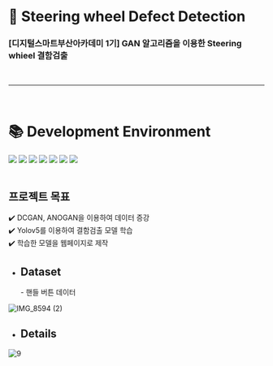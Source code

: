 # 🚗 Steering wheel Defect Detection 
### [디지털스마트부산아카데미 1기] GAN 알고리즘을 이용한 Steering whieel 결함검출
<br/>

***

<br/>
<div><h1>📚 Development Environment</h1></div>
<div>
<img src="https://img.shields.io/badge/python-3776AB?style=for-the-badge&logo=python&logoColor=white">
<img src="https://img.shields.io/badge/PyTorch-EE4C2C?style=for-the-badge&logo=PyTorch&logoColor=white">
<img src="https://img.shields.io/badge/TensorFlow-FF6F00.svg?&style=for-the-badge&logo=TensorFlow&logoColor=white">
<img src="https://img.shields.io/badge/YOLO-00FFFF.svg?&style=for-the-badge&logo=YOLO&logoColor=white">
<img src="https://img.shields.io/badge/Google Colab-F9AB00.svg?&style=for-the-badge&logo=Google Colab&logoColor=white">
<img src="https://img.shields.io/badge/github-181717?style=for-the-badge&logo=github&logoColor=white">
<img src="https://img.shields.io/badge/GAN-3776AB?style=for-the-badge&logo=Gitpod&logoColor=white">
<!-- <img src="https://img.shields.io/badge/PyCharm-000000?style=for-the-badge&logo=PyCharm&logoColor=white"> -->
  

</div>

<br/>

## 프로젝트 목표
:heavy_check_mark:  DCGAN, ANOGAN을 이용하여 데이터 증강  <br/>
:heavy_check_mark:  Yolov5를 이용하여 결함검출 모델 학습 <br/>
:heavy_check_mark:  학습한 모델을 웹페이지로 제작

* <h2>Dataset</h2>
    - 핸들 버튼 데이터 <br/>
![IMG_8594 (2)](https://user-images.githubusercontent.com/93966720/199412090-76cb557e-deda-4da7-9fc4-7494f1578d21.jpg)

* <h2>Details</h2>
![9](https://user-images.githubusercontent.com/93966720/200234413-7d6619ce-2978-4b52-8ceb-1a8dac2e6024.jpg)
